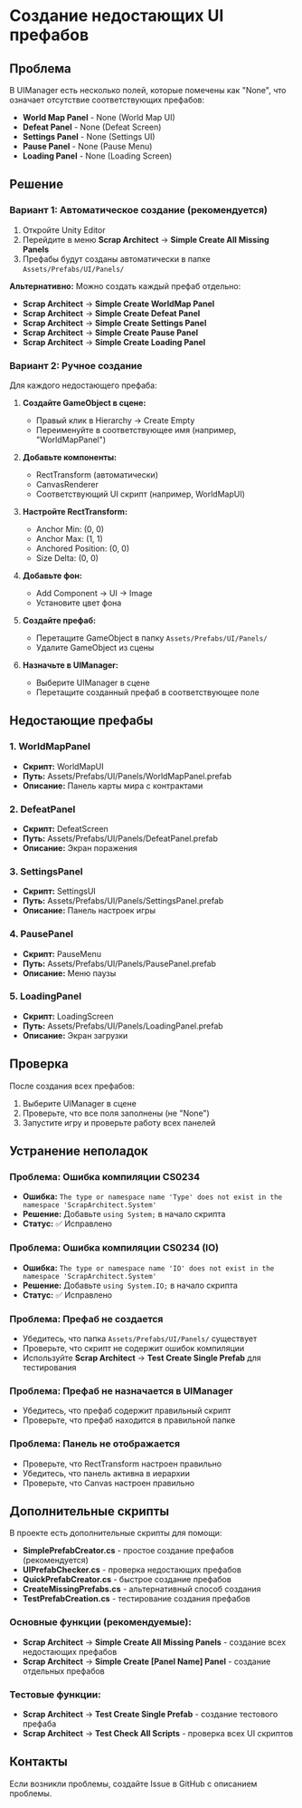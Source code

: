 # Создание недостающих UI префабов

## Проблема
В UIManager есть несколько полей, которые помечены как "None", что означает отсутствие соответствующих префабов:

- **World Map Panel** - None (World Map UI)
- **Defeat Panel** - None (Defeat Screen)  
- **Settings Panel** - None (Settings UI)
- **Pause Panel** - None (Pause Menu)
- **Loading Panel** - None (Loading Screen)

## Решение

### Вариант 1: Автоматическое создание (рекомендуется)

1. Откройте Unity Editor
2. Перейдите в меню **Scrap Architect** → **Simple Create All Missing Panels**
3. Префабы будут созданы автоматически в папке `Assets/Prefabs/UI/Panels/`

**Альтернативно:** Можно создать каждый префаб отдельно:
- **Scrap Architect** → **Simple Create WorldMap Panel**
- **Scrap Architect** → **Simple Create Defeat Panel**
- **Scrap Architect** → **Simple Create Settings Panel**
- **Scrap Architect** → **Simple Create Pause Panel**
- **Scrap Architect** → **Simple Create Loading Panel**

### Вариант 2: Ручное создание

Для каждого недостающего префаба:

1. **Создайте GameObject в сцене:**
   - Правый клик в Hierarchy → Create Empty
   - Переименуйте в соответствующее имя (например, "WorldMapPanel")

2. **Добавьте компоненты:**
   - RectTransform (автоматически)
   - CanvasRenderer
   - Соответствующий UI скрипт (например, WorldMapUI)

3. **Настройте RectTransform:**
   - Anchor Min: (0, 0)
   - Anchor Max: (1, 1)
   - Anchored Position: (0, 0)
   - Size Delta: (0, 0)

4. **Добавьте фон:**
   - Add Component → UI → Image
   - Установите цвет фона

5. **Создайте префаб:**
   - Перетащите GameObject в папку `Assets/Prefabs/UI/Panels/`
   - Удалите GameObject из сцены

6. **Назначьте в UIManager:**
   - Выберите UIManager в сцене
   - Перетащите созданный префаб в соответствующее поле

## Недостающие префабы

### 1. WorldMapPanel
- **Скрипт:** WorldMapUI
- **Путь:** Assets/Prefabs/UI/Panels/WorldMapPanel.prefab
- **Описание:** Панель карты мира с контрактами

### 2. DefeatPanel  
- **Скрипт:** DefeatScreen
- **Путь:** Assets/Prefabs/UI/Panels/DefeatPanel.prefab
- **Описание:** Экран поражения

### 3. SettingsPanel
- **Скрипт:** SettingsUI  
- **Путь:** Assets/Prefabs/UI/Panels/SettingsPanel.prefab
- **Описание:** Панель настроек игры

### 4. PausePanel
- **Скрипт:** PauseMenu
- **Путь:** Assets/Prefabs/UI/Panels/PausePanel.prefab  
- **Описание:** Меню паузы

### 5. LoadingPanel
- **Скрипт:** LoadingScreen
- **Путь:** Assets/Prefabs/UI/Panels/LoadingPanel.prefab
- **Описание:** Экран загрузки

## Проверка

После создания всех префабов:

1. Выберите UIManager в сцене
2. Проверьте, что все поля заполнены (не "None")
3. Запустите игру и проверьте работу всех панелей

## Устранение неполадок

### Проблема: Ошибка компиляции CS0234
- **Ошибка:** `The type or namespace name 'Type' does not exist in the namespace 'ScrapArchitect.System'`
- **Решение:** Добавьте `using System;` в начало скрипта
- **Статус:** ✅ Исправлено

### Проблема: Ошибка компиляции CS0234 (IO)
- **Ошибка:** `The type or namespace name 'IO' does not exist in the namespace 'ScrapArchitect.System'`
- **Решение:** Добавьте `using System.IO;` в начало скрипта
- **Статус:** ✅ Исправлено

### Проблема: Префаб не создается
- Убедитесь, что папка `Assets/Prefabs/UI/Panels/` существует
- Проверьте, что скрипт не содержит ошибок компиляции
- Используйте **Scrap Architect** → **Test Create Single Prefab** для тестирования

### Проблема: Префаб не назначается в UIManager
- Убедитесь, что префаб содержит правильный скрипт
- Проверьте, что префаб находится в правильной папке

### Проблема: Панель не отображается
- Проверьте, что RectTransform настроен правильно
- Убедитесь, что панель активна в иерархии
- Проверьте, что Canvas настроен правильно

## Дополнительные скрипты

В проекте есть дополнительные скрипты для помощи:

- **SimplePrefabCreator.cs** - простое создание префабов (рекомендуется)
- **UIPrefabChecker.cs** - проверка недостающих префабов
- **QuickPrefabCreator.cs** - быстрое создание префабов
- **CreateMissingPrefabs.cs** - альтернативный способ создания
- **TestPrefabCreation.cs** - тестирование создания префабов

### Основные функции (рекомендуемые):
- **Scrap Architect** → **Simple Create All Missing Panels** - создание всех недостающих префабов
- **Scrap Architect** → **Simple Create [Panel Name] Panel** - создание отдельных префабов

### Тестовые функции:
- **Scrap Architect** → **Test Create Single Prefab** - создание тестового префаба
- **Scrap Architect** → **Test Check All Scripts** - проверка всех UI скриптов

## Контакты

Если возникли проблемы, создайте Issue в GitHub с описанием проблемы.
